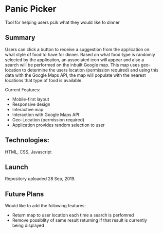 
<h1>Panic Picker</h1>
Tool for helping users pcik what they would like fo dinner

<h2>Summary</h2>
<p>Users can click a button to receive a suggestion from the application on what style of food to have for dinner.
Based on what food type is randomly selected by the applicaiton, an associated icon will appear and also a search will be performed on the inbuilt Google map. This map uses geo-location to determine the users location (permission required) and using this data with the Google Maps API, the map will populate with the nearest locations that type of food is available.
</p>

Current Features:
<ul>
  <li>Mobile-first layout</li>
  <li>Responsive design</li>
  <li>Interactive map</li>
  <li>Interaction with Google Maps API</li>
  <li>Geo-Location (permission required)</li>
  <li>Application provides random selection to user</li>
</ul>


<h2>Technologies:</h2>
HTML, CSS, Javascript

<h2>Launch</h2>
Repository uploaded 28 Sep, 2019.

<h2>Future Plans</h2>
Would like to add the following features:
<ul>
  <li>Return map to user location each time a search is perfomred</li>
  <li>Remove possiblity of same result returning if that result is currently being displayed</li>
</ul>

